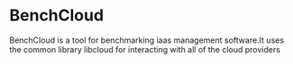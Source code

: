 BenchCloud
==========
BenchCloud is a tool for benchmarking iaas management software.It uses the common library libcloud for interacting with all of the cloud providers
